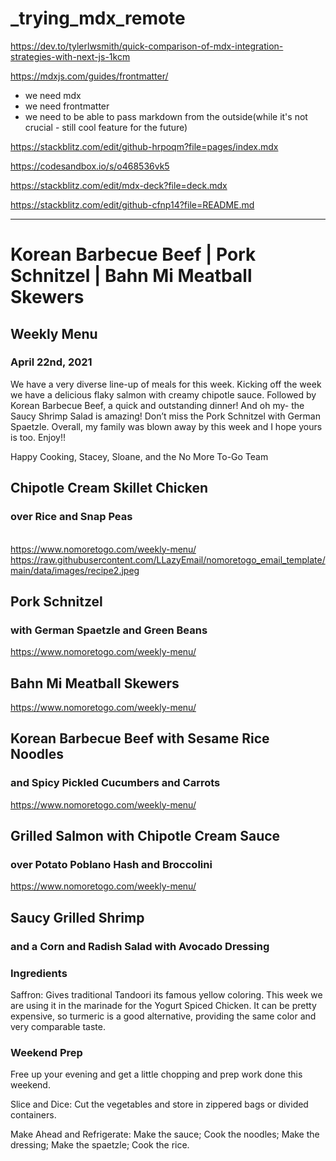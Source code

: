 # _trying_mdx_remote



https://dev.to/tylerlwsmith/quick-comparison-of-mdx-integration-strategies-with-next-js-1kcm


https://mdxjs.com/guides/frontmatter/


- we need mdx
- we need frontmatter
- we need to be able to pass markdown from the outside(while it's not crucial - still cool feature for the future)



https://stackblitz.com/edit/github-hrpoqm?file=pages/index.mdx





https://codesandbox.io/s/o468536vk5


https://stackblitz.com/edit/mdx-deck?file=deck.mdx


https://stackblitz.com/edit/github-cfnp14?file=README.md


---


# Korean Barbecue Beef | Pork Schnitzel | Bahn Mi Meatball Skewers


## Weekly Menu
### April 22nd, 2021

We have a very diverse line-up of meals for this week. Kicking off the week we have a delicious flaky salmon with creamy chipotle sauce. Followed by Korean Barbecue Beef, a quick and outstanding dinner! And oh my- the Saucy Shrimp Salad is amazing! Don’t miss the Pork Schnitzel with German Spaetzle. Overall, my family was blown away by this week and I hope yours is too. Enjoy!!

Happy Cooking, 
Stacey, Sloane, and the No More To-Go Team



[](https://www.nomoretogo.com/weekly-menu/)

[](https://raw.githubusercontent.com/LLazyEmail/nomoretogo_email_template/main/data/images/recipe1.jpeg)
      
## Chipotle Cream Skillet Chicken
### over Rice and Snap Peas
      

[]()  
[]()
https://www.nomoretogo.com/weekly-menu/
https://raw.githubusercontent.com/LLazyEmail/nomoretogo_email_template/main/data/images/recipe2.jpeg
      
## Pork Schnitzel
### with German Spaetzle and Green Beans

[]()
[](    https://raw.githubusercontent.com/LLazyEmail/nomoretogo_email_template/main/data/images/recipe3.jpeg)
https://www.nomoretogo.com/weekly-menu/


## Bahn Mi Meatball Skewers
   
    
[]()
[](https://raw.githubusercontent.com/LLazyEmail/nomoretogo_email_template/main/data/images/recipe4.jpeg)

https://www.nomoretogo.com/weekly-menu/
  
      
## Korean Barbecue Beef with Sesame Rice Noodles
### and Spicy Pickled Cucumbers and Carrots
    
[]()
[](https://raw.githubusercontent.com/LLazyEmail/nomoretogo_email_template/main/data/images/recipe5.jpeg)

https://www.nomoretogo.com/weekly-menu/
     
      
## Grilled Salmon with Chipotle Cream Sauce
### over Potato Poblano Hash and Broccolini

[]()
[](https://raw.githubusercontent.com/LLazyEmail/nomoretogo_email_template/main/data/images/recipe6.jpeg)


https://www.nomoretogo.com/weekly-menu/
      
      
## Saucy Grilled Shrimp      
### and a Corn and Radish Salad with Avocado Dressing

    




### Ingredients

Saffron: Gives traditional Tandoori its famous yellow coloring. This week we are using it in the marinade for the Yogurt Spiced Chicken. It can be pretty expensive, so turmeric is a good alternative, providing the same color and very comparable taste.

### Weekend Prep

Free up your evening and get a little chopping and prep work done this weekend.

Slice and Dice: Cut the vegetables and store in zippered bags or divided containers.

Make Ahead and Refrigerate: Make the sauce; Cook the noodles; Make the dressing; Make the spaetzle; Cook the rice.
